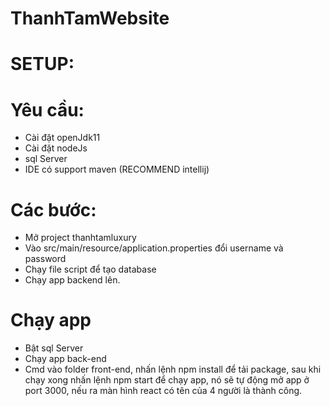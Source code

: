 # ThanhTamWebsite
# SETUP:

# Yêu cầu:
- Cài đặt openJdk11
- Cài đặt nodeJs
- sql Server
- IDE có support maven (RECOMMEND intellij) 

# Các bước:
- Mở project thanhtamluxury
- Vào src/main/resource/application.properties đổi username và password
- Chạy file script để tạo database
- Chạy app backend lên.

# Chạy app
- Bật sql Server
- Chạy app back-end
- Cmd vào folder front-end, nhấn lệnh npm install để tải package, sau khi chạy xong nhấn lệnh npm start để chạy app, nó sẽ tự 
động mở app ở port 3000, nếu ra màn hình react có tên của 4 người là thành công.

